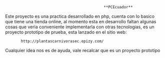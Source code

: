                                                 **PCEcuador**

 Este proyecto es una practica desarrollado en php, cuenta con lo basico que tiene una tienda online, al momento esta en desarrollo faltan algunas cosas que veria conveniente implementarla con otras tecnologias, es un proyecto prototipo de prueba, esta lanzado en el sitio web:
           
           http://plantascarnivorasec.epizy.com/ 

 Cualquier idea nos es de ayuda, vale recalcar que es un proyecto prototipo
